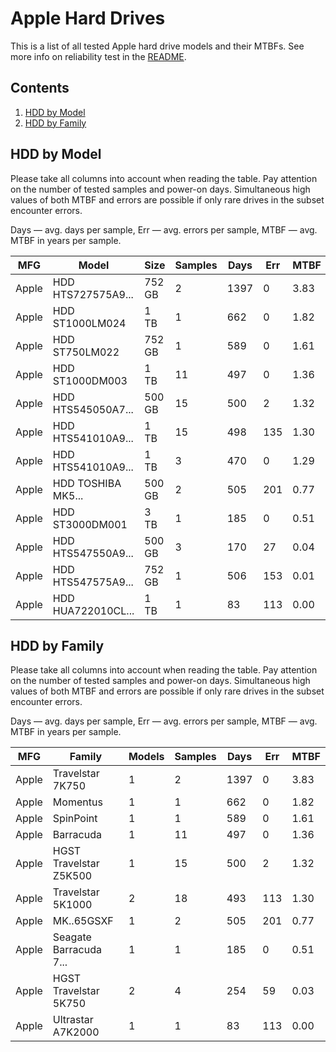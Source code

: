 Apple Hard Drives
=================

This is a list of all tested Apple hard drive models and their MTBFs. See more
info on reliability test in the [README](https://github.com/linuxhw/SMART).

Contents
--------

1. [ HDD by Model  ](#hdd-by-model)
2. [ HDD by Family ](#hdd-by-family)

HDD by Model
------------

Please take all columns into account when reading the table. Pay attention on the
number of tested samples and power-on days. Simultaneous high values of both MTBF
and errors are possible if only rare drives in the subset encounter errors.

Days   — avg. days per sample,
Err    — avg. errors per sample,
MTBF   — avg. MTBF in years per sample.

| MFG       | Model              | Size   | Samples | Days  | Err   | MTBF   |
|-----------|--------------------|--------|---------|-------|-------|--------|
| Apple     | HDD HTS727575A9... | 752 GB | 2       | 1397  | 0     | 3.83   |
| Apple     | HDD ST1000LM024    | 1 TB   | 1       | 662   | 0     | 1.82   |
| Apple     | HDD ST750LM022     | 752 GB | 1       | 589   | 0     | 1.61   |
| Apple     | HDD ST1000DM003    | 1 TB   | 11      | 497   | 0     | 1.36   |
| Apple     | HDD HTS545050A7... | 500 GB | 15      | 500   | 2     | 1.32   |
| Apple     | HDD HTS541010A9... | 1 TB   | 15      | 498   | 135   | 1.30   |
| Apple     | HDD HTS541010A9... | 1 TB   | 3       | 470   | 0     | 1.29   |
| Apple     | HDD TOSHIBA MK5... | 500 GB | 2       | 505   | 201   | 0.77   |
| Apple     | HDD ST3000DM001    | 3 TB   | 1       | 185   | 0     | 0.51   |
| Apple     | HDD HTS547550A9... | 500 GB | 3       | 170   | 27    | 0.04   |
| Apple     | HDD HTS547575A9... | 752 GB | 1       | 506   | 153   | 0.01   |
| Apple     | HDD HUA722010CL... | 1 TB   | 1       | 83    | 113   | 0.00   |

HDD by Family
-------------

Please take all columns into account when reading the table. Pay attention on the
number of tested samples and power-on days. Simultaneous high values of both MTBF
and errors are possible if only rare drives in the subset encounter errors.

Days   — avg. days per sample,
Err    — avg. errors per sample,
MTBF   — avg. MTBF in years per sample.

| MFG       | Family                 | Models | Samples | Days  | Err   | MTBF   |
|-----------|------------------------|--------|---------|-------|-------|--------|
| Apple     | Travelstar 7K750       | 1      | 2       | 1397  | 0     | 3.83   |
| Apple     | Momentus               | 1      | 1       | 662   | 0     | 1.82   |
| Apple     | SpinPoint              | 1      | 1       | 589   | 0     | 1.61   |
| Apple     | Barracuda              | 1      | 11      | 497   | 0     | 1.36   |
| Apple     | HGST Travelstar Z5K500 | 1      | 15      | 500   | 2     | 1.32   |
| Apple     | Travelstar 5K1000      | 2      | 18      | 493   | 113   | 1.30   |
| Apple     | MK..65GSXF             | 1      | 2       | 505   | 201   | 0.77   |
| Apple     | Seagate Barracuda 7... | 1      | 1       | 185   | 0     | 0.51   |
| Apple     | HGST Travelstar 5K750  | 2      | 4       | 254   | 59    | 0.03   |
| Apple     | Ultrastar A7K2000      | 1      | 1       | 83    | 113   | 0.00   |
